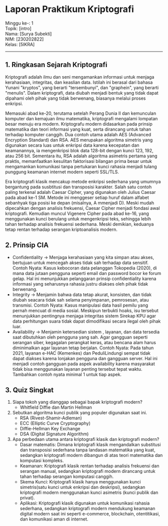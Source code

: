 # Laporan Praktikum Kriptografi
Minggu ke-: 1  
Topik: [intro]  
Nama: [Surya Subekti]  
NIM: [230202822]  
Kelas: [5IKRA]  

---

## 1. Ringkasan Sejarah Kriptografi
Kriptografi adalah ilmu dan seni mengamankan informasi untuk menjaga kerahasiaan, integritas, dan keaslian data. Istilah ini berasal dari bahasa Yunani "kryptos", yang berarti "tersembunyi", dan "graphein", yang berarti "menulis". Dalam kriptografi, data diubah menjadi bentuk yang tidak dapat dipahami oleh pihak yang tidak berwenang, biasanya melalui proses enkripsi.

Memasuki abad ke-20, terutama setelah Perang Dunia II dan kemunculan komputer dan kemajuan ilmu matematika, kriptografi mengalami lompatan besar menuju era modern. Kriptografu modern didasarkan pada prinsip matematika dan teori informasi yang kuat, serta dirancang untuk tahan terhadap komputer canggih. Dua contoh utama adalah AES (Advanced Encryption Standard) dan RSA. AES merupakan algoritma simetris yang digunakan secara luas untuk enkripsi data karena kecepatan dan keamanannya, ia mengenkripsi blok data 128-bit dengan kunci 123, 192, atau 256 bit. Sementara itu, RSA adalah algoritma asimetris pertama yang praktis, memanfaatkan kesulitan faktorisasi bilangan prima besar untuk mengamankan komunikasi tanpa pertukaran kunci rahasia menjadi tulang punggung keamanan internet modern seperti SSL/TLS.



Era kriptografi klasik mencakup metode enkripsi sederhana yang umumnya bergantung pada susbtitusi dan transposisi karakter. Salah satu contoh paling terkenal adalah Caesar Cipher, yang digunakan oleh Julius Caesar pada abad ke-1 SM. Metode ini menggeser setiap huruf dalam alfabet sebanhyak tiga posisi ke depan (misalnya, A mmenjadi D). Meski mudah dipecahkan dengan analisis frekuensi, Caesar Cipher menjadi fondasi awal kriptografi. Kemudian muncul Vigenere Cipher pada abad ke-16, yang menggunakan kunci berulang untuk mengenkripsi teks, sehingga lebih tahan terhadap analisis frekuensi sederhana. Meski demikian, keduanya tetap rentan terhadap serangan kriptoanalisis modern.
## 2. Prinsip CIA
- Confidentiality → Menjaga kerahasiaan yang kita simpan atau akses, bertujuan untuk mencegah akses tidak sah terhadap data sensitif.
Contoh Nyata: Kasus kebocoran data pelanggan Tokopedia (2020), di mana data jutaan pengguna seperti email dan password bocor ke forum gelap. Hal ini menunjukkan pelanggaran prinsip confidentiality karena informasi yang seharusnya rahasia justru diakses oleh pihak tidak berwenang.
- Integrity → Menjamin bahwa data tetap akurat, konsisten, dan tidak diubah seacara tidak sah selama penyimpanan, pemrosesan, atau transmisi.
Contoh Nyata: Kasus manipulasi data hasil pemilu yang pernah mencuat di media sosial. Meskipun terbukti hoaks, isu tersebut menunjukkan pentingnya menjaga integritas sistem Sirekap KPU agar data perhitungan suara tidak dapat dimodifikasi secara ilegal oleh pihak luar.
- Availability → Menjamin ketersedian sistem , layanan, dan data tersedia saat dibutuhkan oleh pengguna yang sah. Agar gangguan seperti serangan siber, kegagalan perangkat keras, atau bencana alam harus diminimalkan agar layanan tetap berjalan.
Contoh Nyata: Pada tahun 2021, layanan e-HAC (Kemenkes) dan PeduliLindungi sempat tidak dapat diakses karena lonjakan pengguna dan gangguan server. Hal ini menjadi contoh gangguan pada aspek availability karena masyarakat tidak bisa menggunakan layanan penting tersebut tepat waktu.
Tambahkan contoh nyata minimal 1 untuk tiap aspek.
## 3. Quiz Singkat
1. Siapa tokoh yang dianggap sebagai bapak kriptografi modern?
    - Whitfield Diffie dan Martin Hellman
2. Sebutkan algoritma kunci publik yang populer digunakan saat ini.
    - RSA (Rivest-Shamir-Adleman)
    - ECC (Elliptic Curve Cryptography)
    - Diffie-Hellman Key Exchange
    - DSA (Digital Signature Algorithm)
3. Apa perbedaan utama antara kriptografi klasik dan kriptografi modern?
    - Dasar matematis: Dimana kriptografi klasik mengandalkan  substitusi dan transposisi sederhana tanpa landasan matematika yang kuat, sedangkan kriptografi modern dibangun di atas teori matematika dan komputasi kompleks.
    - Keamanan: Kriptografi klasik rentan terhadap analisis frekuensi dan serangan manual, sedangkan kriptografi modern dirancang untuk tahan terhadap serangan komputasi canggih.
    - Skema Kunci: Kriptografi klasik hanya menggunakan kunci simetris(satu kunci untuk enkripsi dan deskripsi), sedangkan kriptografi modern menggunakan kunci asimetris (kunci publik dan privat).
    - Aplikasi: Kriptografi klasik digunakan untuk komunikasi rahasia sederhana, sedangkan kriptografi modern mendukung keamanan digital modern saat ini seperti e-commerce, blockchain, otentitikasi, dan komunikasi aman di internet.